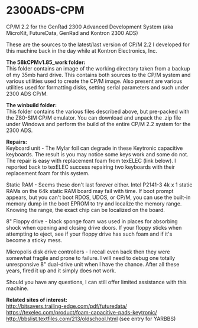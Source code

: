# 2300ADS-CPM
CP/M 2.2 for the GenRad 2300 Advanced Development System (aka MicroKit, FutureData, GenRad and Kontron 2300 ADS)

These are the sources to the latest/last version of CP/M 2.2 I developed for this machine back in the day while at Kontron Electronics, Inc.

<b>The 58kCPMv1.85_work folder:</b><br>
This folder contains an image of the working directory taken from a backup of my 35mb hard drive. This contains both sources to the CP/M system and various utilities used to create the CP/M image. Also present are various utilities used for formatting disks, setting serial parameters and such under 2300 ADS CP/M.

<b>The winbuild folder:</b><br>
This folder contains the various files described above, but pre-packed with the Z80-SIM CP/M emulator. You can download and unpack the .zip file under Windows and perform the build of the entire CP/M 2.2 system for the 2300 ADS.

<b>Repairs:</b><br>
Keyboard unit - The Mylar foil can degrade in these Keytronic capacitive keyboards. The result is you may notice some keys work and some do not. The repair is easy with replacement foam from texELEC (link below). I reported back to texELEC success repairing two keyboards with their replacement foam for this system.

Static RAM - Seems these don't last forever either. Intel P2141-3 4k x 1 static RAMs on the 64k static RAM board may fail with time. If boot prompt appears, but you can't boot RDOS, UDOS, or CP/M, you can use the built-in memory dump in the boot EPROM to try and localize the memory range. Knowing the range, the exact chip can be localized on the board.

8" Floppy drive - black sponge foam was used in places for absorbing shock when opening and closing drive doors. If your floppy sticks when attempting to eject, see if your floppy drive has such foam and if it's become a sticky mess.

Micropolis disk drive controllers - I recall even back then they were somewhat fragile and prone to failure. I will need to debug one totally unresponsive 8" dual-drive unit when I have the chance. After all these years, fired it up and it simply does not work.

Should you have any questions, I can still offer limited assistance with this machine.

<b>Related sites of interest:</b><br>
http://bitsavers.trailing-edge.com/pdf/futuredata/ <br>
https://texelec.com/product/foam-capacitive-pads-keytronic/ <br>
http://bbslist.textfiles.com/213/oldschool.html (see entry for YARBBS) <br>
